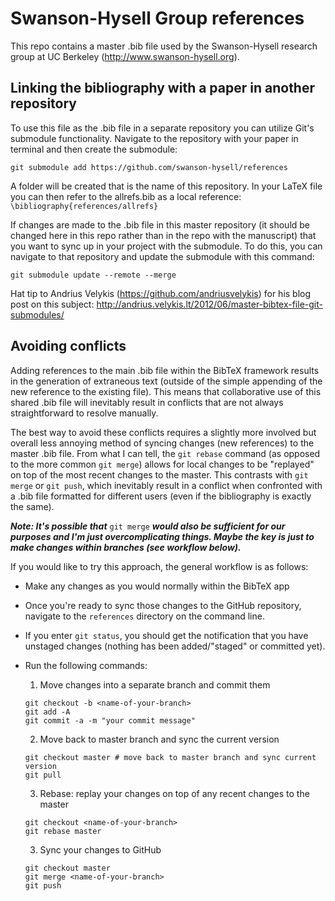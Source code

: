 # Swanson-Hysell Group references

This repo contains a master .bib file used by the Swanson-Hysell research group at UC Berkeley (http://www.swanson-hysell.org).

## Linking the bibliography with a paper in another repository

To use this file as the .bib file in a separate repository you can utilize Git's submodule functionality. Navigate to the repository with your paper in terminal and then create the submodule:

```
git submodule add https://github.com/swanson-hysell/references
```

A folder will be created that is the name of this repository. In your LaTeX file you can then refer to the allrefs.bib as a local reference: ```\bibliography{references/allrefs}```

If changes are made to the .bib file in this master repository (it should be changed here in this repo rather than in the repo with the manuscript) that you want to sync up in your project with the submodule. To do this, you can navigate to that repository and update the submodule with this command:

```
git submodule update --remote --merge
```

Hat tip to Andrius Velykis (https://github.com/andriusvelykis) for his blog post on this subject: http://andrius.velykis.lt/2012/06/master-bibtex-file-git-submodules/

## Avoiding conflicts

Adding references to the main .bib file within the BibTeX framework results in the generation of extraneous text (outside of the simple appending of the new reference to the existing file). This means that collaborative use of this shared .bib file will inevitably result in conflicts that are not always straightforward to resolve manually.  

The best way to avoid these conflicts requires a slightly more involved but overall less annoying method of syncing changes (new references) to the master .bib file. From what I can tell, the ```git rebase``` command (as opposed to the more common ```git merge```) allows for local changes to be "replayed" on top of the most recent changes to the master. This contrasts with ```git merge``` or ```git push```, which inevitably result in a conflict when confronted with a .bib file
formatted for different users (even if the bibliography is exactly the same).

***Note: It's possible that*** `git merge` ***would also be sufficient for our purposes and I'm just overcomplicating things. Maybe the key is just to make changes within branches (see workflow below).***

If you would like to try this approach, the general workflow is as follows:

* Make any changes as you would normally within the BibTeX app
* Once you're ready to sync those changes to the GitHub repository, navigate to the ```references``` directory on the command line.
* If you enter ```git status```, you should get the notification that you have unstaged changes (nothing has been added/"staged" or committed yet).
* Run the following commands:

  1. Move changes into a separate branch and commit them

    ```
    git checkout -b <name-of-your-branch>
    git add -A
    git commit -a -m "your commit message"
    ```
  2. Move back to master branch and sync the current version

    ```
    git checkout master # move back to master branch and sync current version
    git pull
    ```
  3. Rebase: replay your changes on top of any recent changes to the master

    ```
    git checkout <name-of-your-branch>
    git rebase master
    ```
  3. Sync your changes to GitHub

    ```
    git checkout master
    git merge <name-of-your-branch>
    git push
    ```
